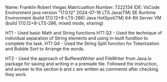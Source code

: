 Name: Franklin Robert Viegas
Matricualtion Number: 7222134
IDE: VsCode Environment
java version "17.0.12" 2024-07-16 LTS
Java(TM) SE Runtime Environment (build 17.0.12+8-LTS-286)
Java HotSpot(TM) 64-Bit Server VM (build 17.0.12+8-LTS-286, mixed mode, sharing)

HT1 - Used basic Math and String functions
HT1 Q3 - Used the technique of individual separation of String elements and using in-built fundtion to complete the task.
HT1 Q4 - Used the String Split function for Tokenization and Bubble Sort to Arrange the words.

HT2 - Used the approach of BufferedWriter and FileWriter from Java.Io package for saving and writing in a premade file.
Followed the instruction, and answer to the section b and c are written as comments after checking they work.
